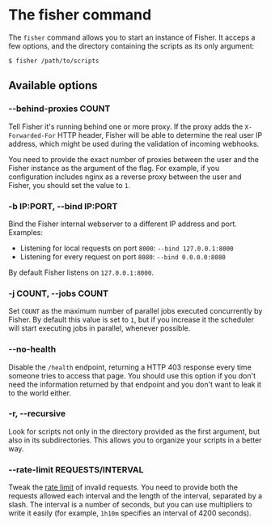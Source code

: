 # The fisher command

The `fisher` command allows you to start an instance of Fisher. It acceps a few
options, and the directory containing the scripts as its only argument:

```
$ fisher /path/to/scripts
```

## Available options

### --behind-proxies COUNT

Tell Fisher it's running behind one or more proxy. If the proxy adds the
`X-Forwarded-For` HTTP header, Fisher will be able to determine the real user
IP address, which might be used during the validation of incoming webhooks.

You need to provide the exact number of proxies between the user and the Fisher
instance as the argument of the flag. For example, if you configuration
includes nginx as a reverse proxy between the user and Fisher, you should set
the value to `1`.

### -b IP:PORT, --bind IP:PORT

Bind the Fisher internal webserver to a different IP address and port.
Examples:

- Listening for local requests on port `8000`: `--bind 127.0.0.1:8000`
- Listening for every request on port `8080`: `--bind 0.0.0.0:8080`

By default Fisher listens on `127.0.0.1:8000`.

### -j COUNT, --jobs COUNT

Set `COUNT` as the maximum number of parallel jobs executed concurrently by
Fisher. By default this value is set to `1`, but if you increase it the
scheduler will start executing jobs in parallel, whenever possible.

### --no-health

Disable the `/health` endpoint, returning a HTTP 403 response every time
someone tries to access that page. You should use this option if you don't need
the information returned by that endpoint and you don't want to leak it to the
world either.

### -r, --recursive

Look for scripts not only in the directory provided as the first argument, but
also in its subdirectories. This allows you to organize your scripts in a
better way.

### --rate-limit REQUESTS/INTERVAL

Tweak the [rate limit](features/rate-limits.md) of invalid requests. You need
to provide both the requests allowed each interval and the length of the
interval, separated by a slash. The interval is a number of seconds, but you
can use multipliers to write it easily (for example, `1h10m` specifies an
interval of 4200 seconds).
